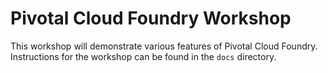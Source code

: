 # Pivotal Cloud Foundry Workshop

This workshop will demonstrate various features of Pivotal Cloud Foundry.  Instructions for the workshop can be found in the `docs` directory.
